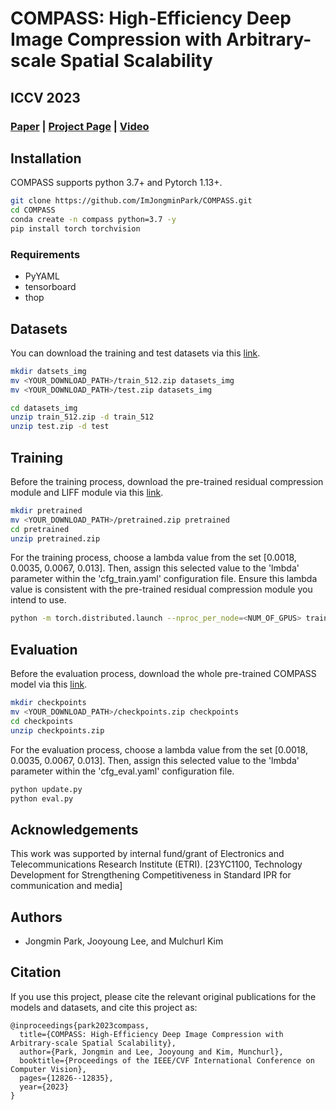 # COMPASS: High-Efficiency Deep Image Compression with Arbitrary-scale Spatial Scalability

## ICCV 2023

### [Paper](https://openaccess.thecvf.com/content/ICCV2023/papers/Park_COMPASS_High-Efficiency_Deep_Image_Compression_with_Arbitrary-scale_Spatial_Scalability_ICCV_2023_paper.pdf) | [Project Page](https://imjongminpark.github.io/compass_webpage/) | [Video](https://www.youtube.com/watch?v=Zfo3f__suwQ)

## Installation

COMPASS supports python 3.7+ and Pytorch 1.13+.

```bash
git clone https://github.com/ImJongminPark/COMPASS.git
cd COMPASS
conda create -n compass python=3.7 -y
pip install torch torchvision
```

### Requirements

* PyYAML
* tensorboard
* thop

## Datasets

You can download the training and test datasets via this [link](https://drive.google.com/drive/folders/18-H3ukaMlcqKjbtHxfMlq_cToesOkAo6).

```bash
mkdir datsets_img
mv <YOUR_DOWNLOAD_PATH>/train_512.zip datasets_img
mv <YOUR_DOWNLOAD_PATH>/test.zip datasets_img

cd datasets_img
unzip train_512.zip -d train_512
unzip test.zip -d test
```
## Training

Before the training process, download the pre-trained residual compression module and LIFF module via this [link](https://drive.google.com/file/d/12pDQtEWjM9NOnfqnlMs87M8rjHdg2eBi/view?usp=drive_link).

```bash
mkdir pretrained
mv <YOUR_DOWNLOAD_PATH>/pretrained.zip pretrained
cd pretrained
unzip pretrained.zip
```

For the training process, choose a lambda value from the set [0.0018, 0.0035, 0.0067, 0.013]. Then, assign this selected value to the 'lmbda' parameter within the 'cfg_train.yaml' configuration file. Ensure this lambda value is consistent with the pre-trained residual compression module you intend to use.

```bash
python -m torch.distributed.launch --nproc_per_node=<NUM_OF_GPUS> train.py
```

## Evaluation

Before the evaluation process, download the whole pre-trained COMPASS model via this [link](https://drive.google.com/file/d/1up8soOMn1tfcSWNW6rl2CknnOw6AuvuU/view?usp=drive_link).

```bash
mkdir checkpoints
mv <YOUR_DOWNLOAD_PATH>/checkpoints.zip checkpoints
cd checkpoints
unzip checkpoints.zip
```

For the evaluation process, choose a lambda value from the set [0.0018, 0.0035, 0.0067, 0.013]. Then, assign this selected value to the 'lmbda' parameter within the 'cfg_eval.yaml' configuration file.

```bash
python update.py
python eval.py
```

## Acknowledgements

This work was supported by internal fund/grant of Electronics and Telecommunications Research Institute (ETRI). [23YC1100, Technology Development for Strengthening Competitiveness in Standard IPR for communication and media]

## Authors

* Jongmin Park, Jooyoung Lee, and Mulchurl Kim

## Citation

If you use this project, please cite the relevant original publications for the
models and datasets, and cite this project as:

```
@inproceedings{park2023compass,
  title={COMPASS: High-Efficiency Deep Image Compression with Arbitrary-scale Spatial Scalability},
  author={Park, Jongmin and Lee, Jooyoung and Kim, Munchurl},
  booktitle={Proceedings of the IEEE/CVF International Conference on Computer Vision},
  pages={12826--12835},
  year={2023}
}
```


